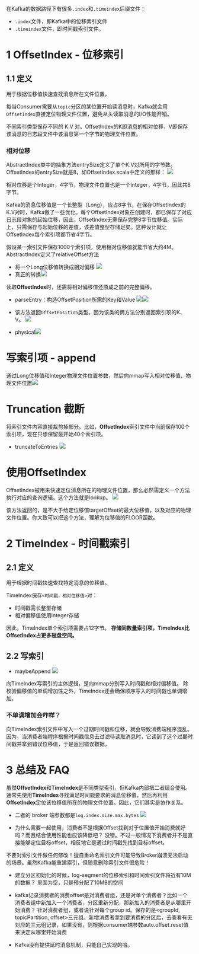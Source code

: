 在Kafka的数据路径下有很多`.index`和`.timeindex`后缀文件：
- `.index`文件，即Kafka中的位移索引文件
- `.timeindex`文件，即时间戳索引文件。

#  1 OffsetIndex - 位移索引
## 1.1 定义
用于根据位移值快速查找消息所在文件位置。

每当Consumer需要从`topic`分区的某位置开始读消息时，Kafka就会用`OffsetIndex`直接定位物理文件位置，避免从头读取消息的I/O性能开销。

不同索引类型保存不同的 K.V 对。OffsetIndex的K即消息的相对位移，V即保存该消息的日志段文件中该消息第一个字节的物理文件位置。

### 相对位移
AbstractIndex类中的抽象方法entrySize定义了单个K.V对所用的字节数。
OffsetIndex的entrySize就是8，如OffsetIndex.scala中定义的那样：
![](https://img-blog.csdnimg.cn/20201201192406457.png)

相对位移是个Integer，4字节，物理文件位置也是一个Integer，4字节，因此共8字节。

Kafka的消息位移值是一个长整型（Long），应占8字节。在保存OffsetIndex的K.V对时，Kafka做了一些优化。每个OffsetIndex对象在创建时，都已保存了对应日志段对象的起始位移，因此，OffsetIndex无需保存完整8字节位移值。实际上，只需保存与起始位移的差值，该差值整型存储足矣。这种设计就让OffsetIndex每个索引项都节省4字节。

假设某一索引文件保存1000个索引项，使用相对位移值就能节省大约4M。
AbstractIndex定义了relativeOffset方法
- 将一个Long位移值转换成相对偏移
![](https://img-blog.csdnimg.cn/20201201193800727.png?x-oss-process=image/watermark,type_ZmFuZ3poZW5naGVpdGk,shadow_10,text_SmF2YUVkZ2U=,size_1,color_FFFFFF,t_70)
- 真正的转换![](https://img-blog.csdnimg.cn/20201201193834787.png?x-oss-process=image/watermark,type_ZmFuZ3poZW5naGVpdGk,shadow_10,text_SmF2YUVkZ2U=,size_1,color_FFFFFF,t_70)

读取**OffsetIndex**时，还需将相对偏移值还原成之前的完整偏移。
- parseEntry：构造OffsetPosition所需的Key和Value
![](https://img-blog.csdnimg.cn/20201201194443600.png?x-oss-process=image/watermark,type_ZmFuZ3poZW5naGVpdGk,shadow_10,text_SmF2YUVkZ2U=,size_1,color_FFFFFF,t_70)![](https://img-blog.csdnimg.cn/20201201195152956.png?x-oss-process=image/watermark,type_ZmFuZ3poZW5naGVpdGk,shadow_10,text_SmF2YUVkZ2U=,size_1,color_FFFFFF,t_70)

- 该方法返回`OffsetPosition`类型。因为该类的俩方法分别返回索引项的K、V。
![](https://img-blog.csdnimg.cn/2020120119482864.png?x-oss-process=image/watermark,type_ZmFuZ3poZW5naGVpdGk,shadow_10,text_SmF2YUVkZ2U=,size_1,color_FFFFFF,t_70)
- physical![](https://img-blog.csdnimg.cn/20201201200410307.png?x-oss-process=image/watermark,type_ZmFuZ3poZW5naGVpdGk,shadow_10,text_SmF2YUVkZ2U=,size_1,color_FFFFFF,t_70)



# 写索引项 - append
通过Long位移值和Integer物理文件位置参数，然后向mmap写入相对位移值、物理文件位置![](https://img-blog.csdnimg.cn/20201201201321375.png?x-oss-process=image/watermark,type_ZmFuZ3poZW5naGVpdGk,shadow_10,text_SmF2YUVkZ2U=,size_1,color_FFFFFF,t_70)

# Truncation 截断
将索引文件内容直接裁剪掉部分。比如，**OffsetIndex**索引文件中当前保存100个索引项，现在只想保留最开始40个索引项。
- truncateToEntries
![](https://img-blog.csdnimg.cn/20201201202437994.png?x-oss-process=image/watermark,type_ZmFuZ3poZW5naGVpdGk,shadow_10,text_SmF2YUVkZ2U=,size_1,color_FFFFFF,t_70)

# 使用OffsetIndex
OffsetIndex被用来快速定位消息所在的物理文件位置，那么必然需定义一个方法执行对应的查询逻辑。这个方法就是lookup。
![](https://img-blog.csdnimg.cn/20201201204338312.png?x-oss-process=image/watermark,type_ZmFuZ3poZW5naGVpdGk,shadow_10,text_SmF2YUVkZ2U=,size_1,color_FFFFFF,t_70)

该方法返回的，是不大于给定位移值targetOffset的最大位移值，以及对应的物理文件位置。你大致可以把这个方法，理解为位移值的FLOOR函数。

# 2 TimeIndex - 时间戳索引
## 2.1 定义
用于根据时间戳快速查找特定消息的位移值。

TimeIndex保存`<时间戳，相对位移值>`对：
- 时间戳需长整型存储
- 相对偏移值使用Integer存储

因此，TimeIndex单个索引项需要占12字节。
**存储同数量索引项，TimeIndex比OffsetIndex占更多磁盘空间。**

## 2.2 写索引

- maybeAppend
![](https://img-blog.csdnimg.cn/20201201220136250.png?x-oss-process=image/watermark,type_ZmFuZ3poZW5naGVpdGk,shadow_10,text_SmF2YUVkZ2U=,size_1,color_FFFFFF,t_70)

向TimeIndex写索引的主体逻辑，是向mmap分别写入时间戳和相对偏移值。
除校验偏移值的单调增加性之外，TimeIndex还会确保顺序写入的时间戳也单调增加。

### 不单调增加会咋样？
向TimeIndex索引文件中写入一个过期时间戳和位移，就会导致消费端程序混乱。因为，当消费者端程序根据时间戳信息去过滤待读取消息时，它读到了这个过期时间戳并拿到错误位移值，于是返回错误数据。


# 3 总结及 FAQ
虽然**OffsetIndex**和**TimeIndex**是不同类型索引，但Kafka内部把二者结合使用。通常先使用**TimeIndex**寻找满足时间戳要求的消息位移值，然后再利用**OffsetIndex**定位该位移值所在的物理文件位置。因此，它们其实是协作关系。
- 二者的 broker 端参数都是`log.index.size.max.bytes`
![](https://img-blog.csdnimg.cn/20201201221627578.png)



- 为什么需要一起使用，消费者不是根据Offset找到对于位置值开始消费就好吗？而且结合使用性能也应该降低吧？
没错。不过一般情况下消费者并不是直接能够定位目标offset，相反地它是通过时间戳先找到目标offset。

不要对索引文件做任何修改！擅自重命名索引文件可能导致Broker崩溃无法启动的场景。虽然Kafka能重建索引，但随意删除索引文件很危险！

- 建立分区初始化的时候，log-segment的位移索引和时间索引文件将近有10M的数据？
里面为空，只是预分配了10MB的空间

- kafka记录消费者的消费offset是对消费者组，还是对单个消费者？比如一个消费者组中新加入一个消费者，分区重新分配，那新加入的消费者是从哪里开始消费？
针对消费者组，或者说针对每个group id。保存的是<groupId, topicPartition, offset>三元组。新增消费者拿到要消费的分区后，去查看有无对应的三元组记录，如果没有，则根据consumer端参数auto.offset.reset值来决定从哪里开始消费


- Kafka没有提供延时消息机制，只能自己实现的哈。
